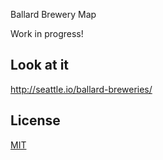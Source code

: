 Ballard Brewery Map

Work in progress!

## Look at it
http://seattle.io/ballard-breweries/

## License
[MIT](LICENSE.md)
